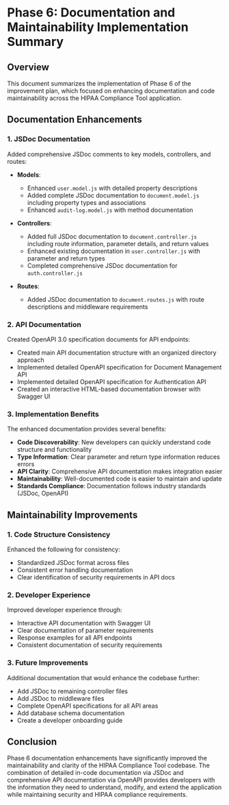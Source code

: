 # Phase 6: Documentation and Maintainability Implementation Summary

## Overview

This document summarizes the implementation of Phase 6 of the improvement plan, which focused on enhancing documentation and code maintainability across the HIPAA Compliance Tool application.

## Documentation Enhancements

### 1. JSDoc Documentation

Added comprehensive JSDoc comments to key models, controllers, and routes:

- **Models**:
  - Enhanced `user.model.js` with detailed property descriptions
  - Added complete JSDoc documentation to `document.model.js` including property types and associations
  - Enhanced `audit-log.model.js` with method documentation

- **Controllers**:
  - Added full JSDoc documentation to `document.controller.js` including route information, parameter details, and return values
  - Enhanced existing documentation in `user.controller.js` with parameter and return types
  - Completed comprehensive JSDoc documentation for `auth.controller.js`

- **Routes**:
  - Added JSDoc documentation to `document.routes.js` with route descriptions and middleware requirements

### 2. API Documentation

Created OpenAPI 3.0 specification documents for API endpoints:

- Created main API documentation structure with an organized directory approach
- Implemented detailed OpenAPI specification for Document Management API
- Implemented detailed OpenAPI specification for Authentication API
- Created an interactive HTML-based documentation browser with Swagger UI

### 3. Implementation Benefits

The enhanced documentation provides several benefits:

- **Code Discoverability**: New developers can quickly understand code structure and functionality
- **Type Information**: Clear parameter and return type information reduces errors
- **API Clarity**: Comprehensive API documentation makes integration easier
- **Maintainability**: Well-documented code is easier to maintain and update
- **Standards Compliance**: Documentation follows industry standards (JSDoc, OpenAPI)

## Maintainability Improvements

### 1. Code Structure Consistency

Enhanced the following for consistency:

- Standardized JSDoc format across files
- Consistent error handling documentation
- Clear identification of security requirements in API docs

### 2. Developer Experience

Improved developer experience through:

- Interactive API documentation with Swagger UI
- Clear documentation of parameter requirements
- Response examples for all API endpoints
- Consistent documentation of security requirements

### 3. Future Improvements

Additional documentation that would enhance the codebase further:

- Add JSDoc to remaining controller files
- Add JSDoc to middleware files
- Complete OpenAPI specifications for all API areas
- Add database schema documentation
- Create a developer onboarding guide

## Conclusion

Phase 6 documentation enhancements have significantly improved the maintainability and clarity of the HIPAA Compliance Tool codebase. The combination of detailed in-code documentation via JSDoc and comprehensive API documentation via OpenAPI provides developers with the information they need to understand, modify, and extend the application while maintaining security and HIPAA compliance requirements.